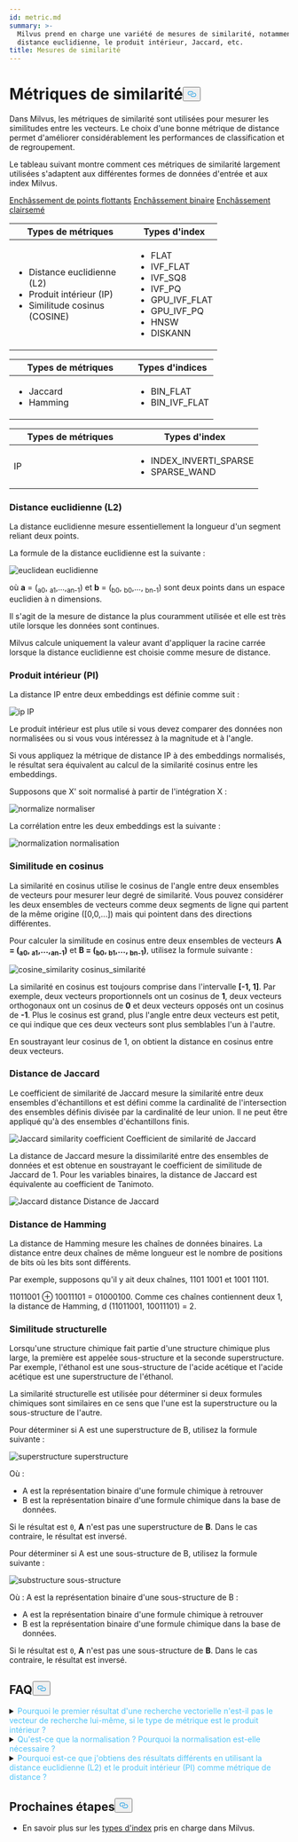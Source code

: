 ```yaml
---
id: metric.md
summary: >-
  Milvus prend en charge une variété de mesures de similarité, notamment la
  distance euclidienne, le produit intérieur, Jaccard, etc.
title: Mesures de similarité
---
```

<h1 id="Similarity-Metrics" class="common-anchor-header">Métriques de similarité<button data-href="#Similarity-Metrics" class="anchor-icon" translate="no">
      <svg translate="no"
        aria-hidden="true"
        focusable="false"
        height="20"
        version="1.1"
        viewBox="0 0 16 16"
        width="16"
      >
        <path
          fill="#0092E4"
          fill-rule="evenodd"
          d="M4 9h1v1H4c-1.5 0-3-1.69-3-3.5S2.55 3 4 3h4c1.45 0 3 1.69 3 3.5 0 1.41-.91 2.72-2 3.25V8.59c.58-.45 1-1.27 1-2.09C10 5.22 8.98 4 8 4H4c-.98 0-2 1.22-2 2.5S3 9 4 9zm9-3h-1v1h1c1 0 2 1.22 2 2.5S13.98 12 13 12H9c-.98 0-2-1.22-2-2.5 0-.83.42-1.64 1-2.09V6.25c-1.09.53-2 1.84-2 3.25C6 11.31 7.55 13 9 13h4c1.45 0 3-1.69 3-3.5S14.5 6 13 6z"
        ></path>
      </svg>
    </button></h1><p>Dans Milvus, les métriques de similarité sont utilisées pour mesurer les similitudes entre les vecteurs. Le choix d'une bonne métrique de distance permet d'améliorer considérablement les performances de classification et de regroupement.</p>
<p>Le tableau suivant montre comment ces métriques de similarité largement utilisées s'adaptent aux différentes formes de données d'entrée et aux index Milvus.</p>
<div class="filter">
 <a href="#floating">Enchâssement de points flottants</a> <a href="#binary">Enchâssement binaire</a> <a href="#sparse">Enchâssement clairsemé</a></div>
<div class="filter-floating table-wrapper" markdown="block">
<table class="tg">
<thead>
  <tr>
    <th class="tg-0pky" style="width: 204px;">Types de métriques</th>
    <th class="tg-0pky">Types d'index</th>
  </tr>
</thead>
<tbody>
  <tr>
    <td class="tg-0pky"><ul><li>Distance euclidienne (L2)</li><li>Produit intérieur (IP)</li><li>Similitude cosinus (COSINE)</li></td>
    <td class="tg-0pky" rowspan="2"><ul><li>FLAT</li><li>IVF_FLAT</li><li>IVF_SQ8</li><li>IVF_PQ</li><li>GPU_IVF_FLAT</li><li>GPU_IVF_PQ</li><li>HNSW</li><li>DISKANN</li></ul></td>
  </tr>
</tbody>
</table>
</div>
<div class="filter-binary table-wrapper" markdown="block">
<table class="tg">
<thead>
  <tr>
    <th class="tg-0pky" style="width: 204px;">Types de métriques</th>
    <th class="tg-0pky">Types d'indices</th>
  </tr>
</thead>
<tbody>
  <tr>
    <td class="tg-0pky"><ul><li>Jaccard</li><li>Hamming</li></ul></td>
    <td class="tg-0pky"><ul><li>BIN_FLAT</li><li>BIN_IVF_FLAT</li></ul></td>
  </tr>
</tbody>
</table>
</div>
<div class="filter-sparse table-wrapper" markdown="block">
<table class="tg">
<thead>
  <tr>
    <th class="tg-0pky" style="width: 204px;">Types de métriques</th>
    <th class="tg-0pky">Types d'index</th>
  </tr>
</thead>
<tbody>
  <tr>
    <td class="tg-0pky">IP</td>
    <td class="tg-0pky"><ul><li>INDEX_INVERTI_SPARSE</li><li>SPARSE_WAND</li></ul></td>
  </tr>
</tbody>
</table>
</div>
<h3 id="Euclidean-distance-L2" class="common-anchor-header">Distance euclidienne (L2)</h3><p>La distance euclidienne mesure essentiellement la longueur d'un segment reliant deux points.</p>
<p>La formule de la distance euclidienne est la suivante :</p>
<p>
  
   <span class="img-wrapper"> <img translate="no" src="/docs/v2.4.x/assets/euclidean_metric.png" alt="euclidean" class="doc-image" id="euclidean" />
   </span> <span class="img-wrapper"> <span>euclidienne</span> </span></p>
<p>où <strong>a</strong> = (<sub>a0</sub>, <sub>a1</sub>,...,<sub>an-1</sub>) et <strong>b</strong> = (<sub>b0</sub>, <sub>b0</sub>,..., <sub>bn-1</sub>) sont deux points dans un espace euclidien à n dimensions.</p>
<p>Il s'agit de la mesure de distance la plus couramment utilisée et elle est très utile lorsque les données sont continues.</p>
<div class="alert note">
Milvus calcule uniquement la valeur avant d'appliquer la racine carrée lorsque la distance euclidienne est choisie comme mesure de distance.</div>
<h3 id="Inner-product-IP" class="common-anchor-header">Produit intérieur (PI)</h3><p>La distance IP entre deux embeddings est définie comme suit :</p>
<p>
  
   <span class="img-wrapper"> <img translate="no" src="/docs/v2.4.x/assets/IP_formula.png" alt="ip" class="doc-image" id="ip" />
   </span> <span class="img-wrapper"> <span>IP</span> </span></p>
<p>Le produit intérieur est plus utile si vous devez comparer des données non normalisées ou si vous vous intéressez à la magnitude et à l'angle.</p>
<div class="alert note">
<p>Si vous appliquez la métrique de distance IP à des embeddings normalisés, le résultat sera équivalent au calcul de la similarité cosinus entre les embeddings.</p>
</div>
<p>Supposons que X' soit normalisé à partir de l'intégration X :</p>
<p>
  
   <span class="img-wrapper"> <img translate="no" src="/docs/v2.4.x/assets/normalize_formula.png" alt="normalize" class="doc-image" id="normalize" />
   </span> <span class="img-wrapper"> <span>normaliser</span> </span></p>
<p>La corrélation entre les deux embeddings est la suivante :</p>
<p>
  
   <span class="img-wrapper"> <img translate="no" src="/docs/v2.4.x/assets/normalization_formula.png" alt="normalization" class="doc-image" id="normalization" />
   </span> <span class="img-wrapper"> <span>normalisation</span> </span></p>
<h3 id="Cosine-Similarity" class="common-anchor-header">Similitude en cosinus</h3><p>La similarité en cosinus utilise le cosinus de l'angle entre deux ensembles de vecteurs pour mesurer leur degré de similarité. Vous pouvez considérer les deux ensembles de vecteurs comme deux segments de ligne qui partent de la même origine ([0,0,...]) mais qui pointent dans des directions différentes.</p>
<p>Pour calculer la similitude en cosinus entre deux ensembles de vecteurs <strong>A = (<sub>a0</sub>, <sub>a1</sub>,...,<sub>an-1</sub>)</strong> et <strong>B = (<sub>b0</sub>, <sub>b1</sub>,..., <sub>bn-1</sub>)</strong>, utilisez la formule suivante :</p>
<p>
  
   <span class="img-wrapper"> <img translate="no" src="/docs/v2.4.x/assets/cosine_similarity.png" alt="cosine_similarity" class="doc-image" id="cosine_similarity" />
   </span> <span class="img-wrapper"> <span>cosinus_similarité</span> </span></p>
<p>La similarité en cosinus est toujours comprise dans l'intervalle <strong>[-1, 1]</strong>. Par exemple, deux vecteurs proportionnels ont un cosinus de <strong>1</strong>, deux vecteurs orthogonaux ont un cosinus de <strong>0</strong> et deux vecteurs opposés ont un cosinus de <strong>-1</strong>. Plus le cosinus est grand, plus l'angle entre deux vecteurs est petit, ce qui indique que ces deux vecteurs sont plus semblables l'un à l'autre.</p>
<p>En soustrayant leur cosinus de 1, on obtient la distance en cosinus entre deux vecteurs.</p>
<h3 id="Jaccard-distance" class="common-anchor-header">Distance de Jaccard</h3><p>Le coefficient de similarité de Jaccard mesure la similarité entre deux ensembles d'échantillons et est défini comme la cardinalité de l'intersection des ensembles définis divisée par la cardinalité de leur union. Il ne peut être appliqué qu'à des ensembles d'échantillons finis.</p>
<p>
  
   <span class="img-wrapper"> <img translate="no" src="/docs/v2.4.x/assets/jaccard_coeff.png" alt="Jaccard similarity coefficient" class="doc-image" id="jaccard-similarity-coefficient" />
   </span> <span class="img-wrapper"> <span>Coefficient de similarité de Jaccard</span> </span></p>
<p>La distance de Jaccard mesure la dissimilarité entre des ensembles de données et est obtenue en soustrayant le coefficient de similitude de Jaccard de 1. Pour les variables binaires, la distance de Jaccard est équivalente au coefficient de Tanimoto.</p>
<p>
  
   <span class="img-wrapper"> <img translate="no" src="/docs/v2.4.x/assets/jaccard_dist.png" alt="Jaccard distance" class="doc-image" id="jaccard-distance" />
   </span> <span class="img-wrapper"> <span>Distance de Jaccard</span> </span></p>
<h3 id="Hamming-distance" class="common-anchor-header">Distance de Hamming</h3><p>La distance de Hamming mesure les chaînes de données binaires. La distance entre deux chaînes de même longueur est le nombre de positions de bits où les bits sont différents.</p>
<p>Par exemple, supposons qu'il y ait deux chaînes, 1101 1001 et 1001 1101.</p>
<p>11011001 ⊕ 10011101 = 01000100. Comme ces chaînes contiennent deux 1, la distance de Hamming, d (11011001, 10011101) = 2.</p>
<h3 id="Structural-Similarity" class="common-anchor-header">Similitude structurelle</h3><p>Lorsqu'une structure chimique fait partie d'une structure chimique plus large, la première est appelée sous-structure et la seconde superstructure. Par exemple, l'éthanol est une sous-structure de l'acide acétique et l'acide acétique est une superstructure de l'éthanol.</p>
<p>La similarité structurelle est utilisée pour déterminer si deux formules chimiques sont similaires en ce sens que l'une est la superstructure ou la sous-structure de l'autre.</p>
<p>Pour déterminer si A est une superstructure de B, utilisez la formule suivante :</p>
<p>
  
   <span class="img-wrapper"> <img translate="no" src="/docs/v2.4.x/assets/superstructure.png" alt="superstructure" class="doc-image" id="superstructure" />
   </span> <span class="img-wrapper"> <span>superstructure</span> </span></p>
<p>Où :</p>
<ul>
<li>A est la représentation binaire d'une formule chimique à retrouver</li>
<li>B est la représentation binaire d'une formule chimique dans la base de données.</li>
</ul>
<p>Si le résultat est <code translate="no">0</code>, <strong>A</strong> n'est pas une superstructure de <strong>B</strong>. Dans le cas contraire, le résultat est inversé.</p>
<p>Pour déterminer si A est une sous-structure de B, utilisez la formule suivante :</p>
<p>
  
   <span class="img-wrapper"> <img translate="no" src="/docs/v2.4.x/assets/substructure.png" alt="substructure" class="doc-image" id="substructure" />
   </span> <span class="img-wrapper"> <span>sous-structure</span> </span></p>
<p>Où : A est la représentation binaire d'une sous-structure de B :</p>
<ul>
<li>A est la représentation binaire d'une formule chimique à retrouver</li>
<li>B est la représentation binaire d'une formule chimique dans la base de données.</li>
</ul>
<p>Si le résultat est <code translate="no">0</code>, <strong>A</strong> n'est pas une sous-structure de <strong>B</strong>. Dans le cas contraire, le résultat est inversé.</p>
<h2 id="FAQ" class="common-anchor-header">FAQ<button data-href="#FAQ" class="anchor-icon" translate="no">
      <svg translate="no"
        aria-hidden="true"
        focusable="false"
        height="20"
        version="1.1"
        viewBox="0 0 16 16"
        width="16"
      >
        <path
          fill="#0092E4"
          fill-rule="evenodd"
          d="M4 9h1v1H4c-1.5 0-3-1.69-3-3.5S2.55 3 4 3h4c1.45 0 3 1.69 3 3.5 0 1.41-.91 2.72-2 3.25V8.59c.58-.45 1-1.27 1-2.09C10 5.22 8.98 4 8 4H4c-.98 0-2 1.22-2 2.5S3 9 4 9zm9-3h-1v1h1c1 0 2 1.22 2 2.5S13.98 12 13 12H9c-.98 0-2-1.22-2-2.5 0-.83.42-1.64 1-2.09V6.25c-1.09.53-2 1.84-2 3.25C6 11.31 7.55 13 9 13h4c1.45 0 3-1.69 3-3.5S14.5 6 13 6z"
        ></path>
      </svg>
    </button></h2><p><details>
<summary><font color="#4fc4f9">Pourquoi le premier résultat d'une recherche vectorielle n'est-il pas le vecteur de recherche lui-même, si le type de métrique est le produit intérieur ?</font></summary>Cela se produit si vous n'avez pas normalisé les vecteurs lorsque vous utilisez le produit intérieur comme métrique de distance.</details>
<details>
<summary><font color="#4fc4f9">Qu'est-ce que la normalisation ? Pourquoi la normalisation est-elle nécessaire ?</font></summary></p>
<p>La normalisation est le processus qui consiste à convertir un encastrement (vecteur) de manière à ce que sa norme soit égale à 1. Si vous utilisez le produit intérieur pour calculer les similitudes des embeddings, vous devez normaliser vos embeddings. Après normalisation, le produit intérieur est égal à la similarité cosinusoïdale.</p>
<p>
Voir <a href="https://en.wikipedia.org/wiki/Unit_vector">Wikipedia</a> pour plus d'informations.</p>
</details>
<details>
<summary><font color="#4fc4f9">Pourquoi est-ce que j'obtiens des résultats différents en utilisant la distance euclidienne (L2) et le produit intérieur (PI) comme métrique de distance ?</font></summary>Vérifiez si les vecteurs sont normalisés. Si ce n'est pas le cas, vous devez d'abord normaliser les vecteurs. En théorie, les similitudes calculées par L2 sont différentes des similitudes calculées par IP si les vecteurs ne sont pas normalisés.</details>
<h2 id="Whats-next" class="common-anchor-header">Prochaines étapes<button data-href="#Whats-next" class="anchor-icon" translate="no">
      <svg translate="no"
        aria-hidden="true"
        focusable="false"
        height="20"
        version="1.1"
        viewBox="0 0 16 16"
        width="16"
      >
        <path
          fill="#0092E4"
          fill-rule="evenodd"
          d="M4 9h1v1H4c-1.5 0-3-1.69-3-3.5S2.55 3 4 3h4c1.45 0 3 1.69 3 3.5 0 1.41-.91 2.72-2 3.25V8.59c.58-.45 1-1.27 1-2.09C10 5.22 8.98 4 8 4H4c-.98 0-2 1.22-2 2.5S3 9 4 9zm9-3h-1v1h1c1 0 2 1.22 2 2.5S13.98 12 13 12H9c-.98 0-2-1.22-2-2.5 0-.83.42-1.64 1-2.09V6.25c-1.09.53-2 1.84-2 3.25C6 11.31 7.55 13 9 13h4c1.45 0 3-1.69 3-3.5S14.5 6 13 6z"
        ></path>
      </svg>
    </button></h2><ul>
<li>En savoir plus sur les <a href="/docs/fr/index.md">types d'index</a> pris en charge dans Milvus.</li>
</ul>

